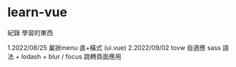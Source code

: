# learn-vue

紀錄  學習的東西

1.2022/08/25 巢狀menu 直+橫式 (ui.vue)
2.2022/09/02 tovw 自適應 sass 語法 + lodash + blur / focus 跳轉頁面應用
